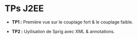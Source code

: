 # TPs J2EE

- **TP1 :** Première vue sur le couplage fort & le couplage faible.

- **TP2 :** Uyilisation de Sprig avec XML & annotations.


